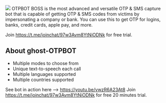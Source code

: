 ![](https://hit.yhype.me/github/profile?user_id=93392442)
OTPBOT BOSS is the most advanced and versatile OTP & SMS capture bot that is capable of getting OTP & SMS codes from victims by impersonating a company or bank. You can use this to get OTP for logins, banks, credit cards, apple pay, and more.

Join https://t.me/joinchat/97w3Avm8YtNiODNk for free trial.

## About ghost-OTPBOT
- Multiple modes to choose from
- Unique text-to-speech each call
- Multiple languages supported
- Multiple countries supported

See bot in action here --> https://youtu.be/vwzR6A23At8
Join https://t.me/joinchat/97w3Avm8YtNiODNk for free 20 minutes trial.

